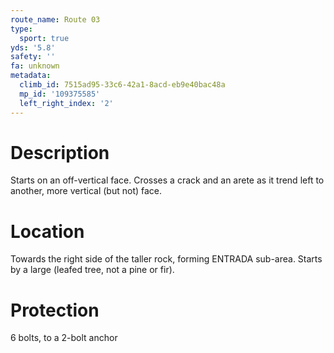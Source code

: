 ```yaml
---
route_name: Route 03
type:
  sport: true
yds: '5.8'
safety: ''
fa: unknown
metadata:
  climb_id: 7515ad95-33c6-42a1-8acd-eb9e40bac48a
  mp_id: '109375585'
  left_right_index: '2'
---
```

# Description
Starts on an off-vertical face.  Crosses a crack and an arete as it trend left to another, more vertical (but not) face.

# Location
Towards the right side of the taller rock, forming ENTRADA sub-area.  Starts by a large (leafed tree, not a pine or fir).

# Protection
6 bolts, to a 2-bolt anchor
